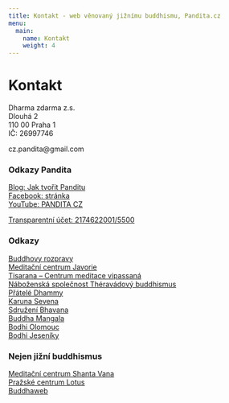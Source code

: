 ```yaml
---
title: Kontakt - web věnovaný jižnímu buddhismu, Pandita.cz
menu:
  main:
    name: Kontakt
    weight: 4
---
```


# Kontakt

Dharma zdarma z.s.<br>
Dlouhá 2<br>
110 00 Praha 1<br>
IČ: 26997746
<br>

<div id="kontakt">
<span class="border: none">
cz.pandita@gmail.com
</span>

### Odkazy Pandita

[Blog: Jak tvořit Panditu](https://borek78.github.io/jak-tvorit-panditu)<br>
[Facebook: stránka](https://www.facebook.com/cesky.pandita)<br>
[YouTube: PANDITA CZ](https://www.youtube.com/channel/UC1IIp3Yo_PaJPsEU9BUk1ew) <br>

[Transparentní účet: 2174622001/5500](finance.html)

<span style="display:none">
[Facebook: skupina](https://www.facebook.com/groups/185136121543284)
</span>

### Odkazy

[Buddhovy rozpravy](http://www.dhammadesana.wz.cz/)<br>
[Meditační centrum Javorie](https://www.javorie.com/)<br>
[Tisarana – Centrum meditace vipassaná](https://www.tisarana.cz/cs/)<br>
[Náboženská společnost Théravádový buddhismus](https://sasana.cz/)<br>
[Přátelé Dhammy](http://dhamma.wz.cz/index.htm)<br>
[Karuna Sevena](https://www.karunasevena.cz/)<br>
[Sdružení Bhavana](http://www.bhavana.cz/)<br>
[Buddha Mangala](https://www.buddha.cz/)<br>
[Bodhi Olomouc](http://www.bodhi-olomouc.cz/)<br>
[Bodhi Jeseníky](https://www.sites.google.com/site/bodhijeseniky)<br>

### Nejen jižní buddhismus

[Meditační centrum Shanta Vana](https://shantavana.sasana.cz/)<br>
[Pražské centrum Lotus](https://www.centrumlotus.cz/)<br>
[Buddhaweb](https://www.buddhaweb.cz/)<br>

</div>

<script src="/js/arrow-script.js"></script>
